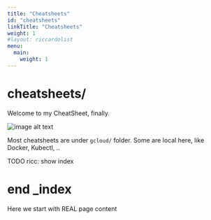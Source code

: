 ```yaml
---
title: "Cheatsheets"
id: "cheatsheets"
linkTitle: "Cheatsheets"
weight: 1
#layout: riccardolist
menu:
  main:
    weight: 1
---
```


# cheatsheets/

Welcome to my CheatSheet, finally.

![image alt text](/images/cheatsheet-dark.png)

Most cheatsheets are under `gcloud/` folder.
Some are local here, like Docker, Kubectl, ..

TODO ricc: show index

# end _index

Here we start with REAL page content
